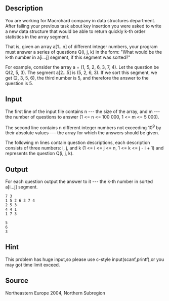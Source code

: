 <h2>Description</h2><p>You are working for Macrohard company in data structures department. After failing your previous task about key insertion you were asked to write a new data structure that would be able to return quickly k-th order statistics in the array segment.</p><p>That is, given an array a[1...n] of different integer numbers, your program must answer a series of questions Q(i, j, k) in the form: "What would be the k-th number in a[i...j] segment, if this segment was sorted?"</p><p>For example, consider the array a = (1, 5, 2, 6, 3, 7, 4). Let the question be Q(2, 5, 3). The segment a[2...5] is (5, 2, 6, 3). If we sort this segment, we get (2, 3, 5, 6), the third number is 5, and therefore the answer to the question is 5.</p><h2>Input</h2><p>The first line of the input file contains n --- the size of the array, and m --- the number of questions to answer (1 &lt;= n &lt;= 100 000, 1 &lt;= m &lt;= 5 000).</p><p>The second line contains n different integer numbers not exceeding 10<sup>9</sup> by their absolute values --- the array for which the answers should be given.</p><p>The following m lines contain question descriptions, each description consists of three numbers: i, j, and k (1 &lt;= i &lt;= j &lt;= n, 1 &lt;= k &lt;= j - i + 1) and represents the question Q(i, j, k).</p><h2>Output</h2><p>For each question output the answer to it --- the k-th number in sorted a[i...j] segment.</p>

<pre><code class="language-input1">7 3
1 5 2 6 3 7 4
2 5 3
4 4 1
1 7 3</code></pre>

<pre><code class="language-output1">5
6
3</code></pre>

<h2>Hint</h2><p>This problem has huge input,so please use c-style input(scanf,printf),or you may got time limit exceed.</p><h2>Source</h2><p>Northeastern Europe 2004, Northern Subregion</p>
